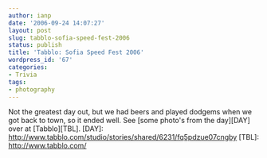 ```yaml
---
author: ianp
date: '2006-09-24 14:07:27'
layout: post
slug: tabblo-sofia-speed-fest-2006
status: publish
title: 'Tabblo: Sofia Speed Fest 2006'
wordpress_id: '67'
categories:
- Trivia
tags:
- photography
---
```


Not the greatest day out, but we had beers and played dodgems when we
got back to town, so it ended well. See [some photo's from the day][DAY]
over at [Tabblo][TBL]. [DAY]:
http://www.tabblo.com/studio/stories/shared/6231/fq5pdzue07cngby [TBL]:
http://www.tabblo.com/
